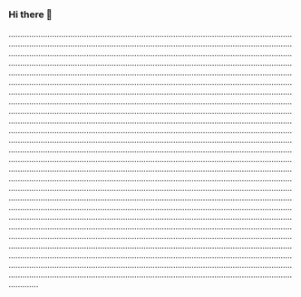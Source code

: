 ### Hi there 👋

.....................................................................................................................................................................................................................................................................................................................................................................................................................................................................................................................................................................................................................................................................................................................................................................................................................................................................................................................................................................................................................................................................................................................................................................................................................................................................................................................................................................................................................................................................................................................................................................................................................................................................................................................................................................................................................................................................................................................................................................................................................................................................................................................................................................................................................................................................................................................................................................................................................................................................................................................................................................................................................................................................................................................................................................................................................................................................................................................................................................................................................................................................................................................................................................................................................................................................................................................................................................